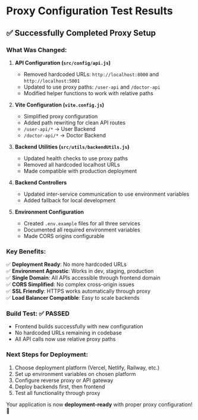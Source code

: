 # Proxy Configuration Test Results

## ✅ Successfully Completed Proxy Setup

### What Was Changed:

1. **API Configuration (`src/config/api.js`)**
   - Removed hardcoded URLs: `http://localhost:8000` and `http://localhost:5001`
   - Updated to use proxy paths: `/user-api` and `/doctor-api`
   - Modified helper functions to work with relative paths

2. **Vite Configuration (`vite.config.js`)**
   - Simplified proxy configuration
   - Added path rewriting for clean API routes
   - `/user-api/*` → User Backend
   - `/doctor-api/*` → Doctor Backend

3. **Backend Utilities (`src/utils/backendUtils.js`)**
   - Updated health checks to use proxy paths
   - Removed all hardcoded localhost URLs
   - Made compatible with production deployment

4. **Backend Controllers**
   - Updated inter-service communication to use environment variables
   - Added fallback for local development

5. **Environment Configuration**
   - Created `.env.example` files for all three services
   - Documented all required environment variables
   - Made CORS origins configurable

### Key Benefits:

✅ **Deployment Ready**: No more hardcoded URLs  
✅ **Environment Agnostic**: Works in dev, staging, production  
✅ **Single Domain**: All APIs accessible through frontend domain  
✅ **CORS Simplified**: No complex cross-origin issues  
✅ **SSL Friendly**: HTTPS works automatically through proxy  
✅ **Load Balancer Compatible**: Easy to scale backends  

### Build Test: ✅ PASSED
- Frontend builds successfully with new configuration
- No hardcoded URLs remaining in codebase
- All API calls now use relative proxy paths

### Next Steps for Deployment:
1. Choose deployment platform (Vercel, Netlify, Railway, etc.)
2. Set up environment variables on chosen platform
3. Configure reverse proxy or API gateway
4. Deploy backends first, then frontend
5. Test all functionality through proxy

Your application is now **deployment-ready** with proper proxy configuration! 🚀